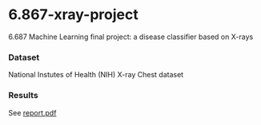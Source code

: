 # 6.867-xray-project
6.687 Machine Learning final project: a disease classifier based on X-rays
  
### Dataset
National Instutes of Health (NIH) X-ray Chest dataset 

### Results
See [report.pdf](results/report.pdf)
